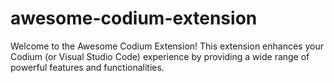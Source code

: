 # awesome-codium-extension
Welcome to the Awesome Codium Extension! This extension enhances your Codium (or Visual Studio Code) experience by providing a wide range of powerful features and functionalities.
